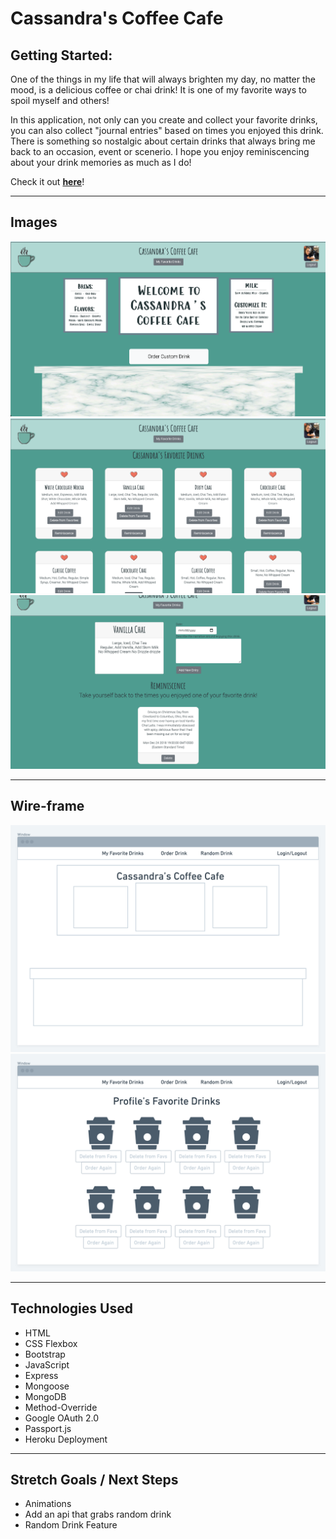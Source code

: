 # **Cassandra's Coffee Cafe**


## **Getting Started:**

One of the things in my life that will always brighten my day, no matter the mood, is a delicious coffee or chai drink! It is one of my favorite ways to spoil myself and others! 

In this application, not only can you create and collect your favorite drinks, you can also collect "journal entries" based on times you enjoyed this drink. There is something so nostalgic about certain drinks that always bring me back to an occasion, event or scenerio.  I hope you enjoy reminiscencing about your drink memories as much as I do! 

Check it out [**here**](https://cassandras-coffee-cafe.herokuapp.com/)! 

---

## Images
![Main Page](/public/images/photos/Main-Page.png)
![Collect Your Favorite Drinks](/public/images/photos/Favorite-Drinks.png)
![Reminiscence](/public/images/photos/Reminiscence.png)

---

## Wire-frame
![Main Page Wire-frame](/public/images/photos/Wire-Frame.png)
![Favorite Drinks Wire-frame](/public/images/photos/Wire-Frame-2.png)

---

## Technologies Used
- HTML
- CSS Flexbox
- Bootstrap
- JavaScript
- Express
- Mongoose
- MongoDB
- Method-Override
- Google OAuth 2.0
- Passport.js
- Heroku Deployment

---

## Stretch Goals / Next Steps
- Animations
- Add an api that grabs random drink
- Random Drink Feature
